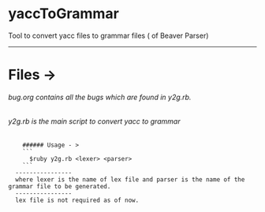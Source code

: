 yaccToGrammar
=============

Tool to convert yacc files to grammar files ( of Beaver Parser)

------------

# Files ->

###### bug.org contains all the bugs which are found in y2g.rb.
###### y2g.rb is the main script to convert yacc to grammar
        ###### Usage - >
        ```
          $ruby y2g.rb <lexer> <parser>
        ```
      ----------------
      where lexer is the name of lex file and parser is the name of the grammar file to be generated.
      ----------------
      lex file is not required as of now.
